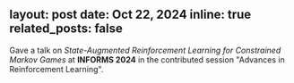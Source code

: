 layout: post
date: Oct 22, 2024
inline: true
related_posts: false
---
Gave a talk on _State-Augmented Reinforcement Learning for Constrained Markov Games_ at **INFORMS 2024** in the contributed session "Advances in Reinforcement Learning".
